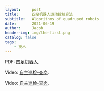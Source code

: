 ```yaml
---
layout:     post
title:      四足机器人运动控制算法
subtitle:   Algorithms of quadruped robots
date:       2021-06-19
author:     Jacob
header-img: img/the-first.png
catalog: false
tags:
    - 技术
---
```


<p>PDF: <a href="https://jacobck163.github.io/files/%E5%9B%9B%E8%B6%B3%E6%9C%BA%E5%99%A8%E4%BA%BA.pdf">四足机器人</a>.</p>

<p>Video: <a href="https://jacobck163.github.io/files/%E8%87%AA%E4%B8%BB%E5%B7%A1%E6%A3%80_%E5%91%98%E5%B7%A5%E4%BA%BA%E6%95%B0%E6%A3%80%E6%9F%A5.mp4">自主巡检-查岗</a>.</p>

<p>Video: <a href="https://jacobck163.github.io/files/%E8%A7%86%E8%A7%89%E8%B7%9F%E9%9A%8F.mp4">自主巡检-查岗</a>.</p>
